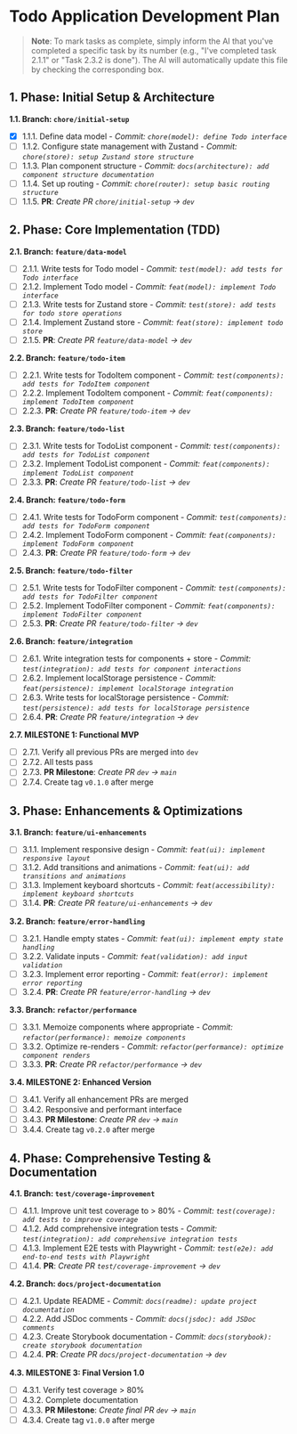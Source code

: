 # Todo Application Development Plan

> **Note**: To mark tasks as complete, simply inform the AI that you've completed a specific task by its number (e.g., "I've completed task 2.1.1" or "Task 2.3.2 is done"). The AI will automatically update this file by checking the corresponding box.

## 1. Phase: Initial Setup & Architecture

**1.1. Branch: `chore/initial-setup`**

- [x] 1.1.1. Define data model - _Commit: `chore(model): define Todo interface`_
- [ ] 1.1.2. Configure state management with Zustand - _Commit: `chore(store): setup Zustand store structure`_
- [ ] 1.1.3. Plan component structure - _Commit: `docs(architecture): add component structure documentation`_
- [ ] 1.1.4. Set up routing - _Commit: `chore(router): setup basic routing structure`_
- [ ] 1.1.5. **PR**: _Create PR `chore/initial-setup` → `dev`_

## 2. Phase: Core Implementation (TDD)

**2.1. Branch: `feature/data-model`**

- [ ] 2.1.1. Write tests for Todo model - _Commit: `test(model): add tests for Todo interface`_
- [ ] 2.1.2. Implement Todo model - _Commit: `feat(model): implement Todo interface`_
- [ ] 2.1.3. Write tests for Zustand store - _Commit: `test(store): add tests for todo store operations`_
- [ ] 2.1.4. Implement Zustand store - _Commit: `feat(store): implement todo store`_
- [ ] 2.1.5. **PR**: _Create PR `feature/data-model` → `dev`_

**2.2. Branch: `feature/todo-item`**

- [ ] 2.2.1. Write tests for TodoItem component - _Commit: `test(components): add tests for TodoItem component`_
- [ ] 2.2.2. Implement TodoItem component - _Commit: `feat(components): implement TodoItem component`_
- [ ] 2.2.3. **PR**: _Create PR `feature/todo-item` → `dev`_

**2.3. Branch: `feature/todo-list`**

- [ ] 2.3.1. Write tests for TodoList component - _Commit: `test(components): add tests for TodoList component`_
- [ ] 2.3.2. Implement TodoList component - _Commit: `feat(components): implement TodoList component`_
- [ ] 2.3.3. **PR**: _Create PR `feature/todo-list` → `dev`_

**2.4. Branch: `feature/todo-form`**

- [ ] 2.4.1. Write tests for TodoForm component - _Commit: `test(components): add tests for TodoForm component`_
- [ ] 2.4.2. Implement TodoForm component - _Commit: `feat(components): implement TodoForm component`_
- [ ] 2.4.3. **PR**: _Create PR `feature/todo-form` → `dev`_

**2.5. Branch: `feature/todo-filter`**

- [ ] 2.5.1. Write tests for TodoFilter component - _Commit: `test(components): add tests for TodoFilter component`_
- [ ] 2.5.2. Implement TodoFilter component - _Commit: `feat(components): implement TodoFilter component`_
- [ ] 2.5.3. **PR**: _Create PR `feature/todo-filter` → `dev`_

**2.6. Branch: `feature/integration`**

- [ ] 2.6.1. Write integration tests for components + store - _Commit: `test(integration): add tests for component interactions`_
- [ ] 2.6.2. Implement localStorage persistence - _Commit: `feat(persistence): implement localStorage integration`_
- [ ] 2.6.3. Write tests for localStorage persistence - _Commit: `test(persistence): add tests for localStorage persistence`_
- [ ] 2.6.4. **PR**: _Create PR `feature/integration` → `dev`_

**2.7. MILESTONE 1: Functional MVP**

- [ ] 2.7.1. Verify all previous PRs are merged into `dev`
- [ ] 2.7.2. All tests pass
- [ ] 2.7.3. **PR Milestone**: _Create PR `dev` → `main`_
- [ ] 2.7.4. Create tag `v0.1.0` after merge

## 3. Phase: Enhancements & Optimizations

**3.1. Branch: `feature/ui-enhancements`**

- [ ] 3.1.1. Implement responsive design - _Commit: `feat(ui): implement responsive layout`_
- [ ] 3.1.2. Add transitions and animations - _Commit: `feat(ui): add transitions and animations`_
- [ ] 3.1.3. Implement keyboard shortcuts - _Commit: `feat(accessibility): implement keyboard shortcuts`_
- [ ] 3.1.4. **PR**: _Create PR `feature/ui-enhancements` → `dev`_

**3.2. Branch: `feature/error-handling`**

- [ ] 3.2.1. Handle empty states - _Commit: `feat(ui): implement empty state handling`_
- [ ] 3.2.2. Validate inputs - _Commit: `feat(validation): add input validation`_
- [ ] 3.2.3. Implement error reporting - _Commit: `feat(error): implement error reporting`_
- [ ] 3.2.4. **PR**: _Create PR `feature/error-handling` → `dev`_

**3.3. Branch: `refactor/performance`**

- [ ] 3.3.1. Memoize components where appropriate - _Commit: `refactor(performance): memoize components`_
- [ ] 3.3.2. Optimize re-renders - _Commit: `refactor(performance): optimize component renders`_
- [ ] 3.3.3. **PR**: _Create PR `refactor/performance` → `dev`_

**3.4. MILESTONE 2: Enhanced Version**

- [ ] 3.4.1. Verify all enhancement PRs are merged
- [ ] 3.4.2. Responsive and performant interface
- [ ] 3.4.3. **PR Milestone**: _Create PR `dev` → `main`_
- [ ] 3.4.4. Create tag `v0.2.0` after merge

## 4. Phase: Comprehensive Testing & Documentation

**4.1. Branch: `test/coverage-improvement`**

- [ ] 4.1.1. Improve unit test coverage to > 80% - _Commit: `test(coverage): add tests to improve coverage`_
- [ ] 4.1.2. Add comprehensive integration tests - _Commit: `test(integration): add comprehensive integration tests`_
- [ ] 4.1.3. Implement E2E tests with Playwright - _Commit: `test(e2e): add end-to-end tests with Playwright`_
- [ ] 4.1.4. **PR**: _Create PR `test/coverage-improvement` → `dev`_

**4.2. Branch: `docs/project-documentation`**

- [ ] 4.2.1. Update README - _Commit: `docs(readme): update project documentation`_
- [ ] 4.2.2. Add JSDoc comments - _Commit: `docs(jsdoc): add JSDoc comments`_
- [ ] 4.2.3. Create Storybook documentation - _Commit: `docs(storybook): create storybook documentation`_
- [ ] 4.2.4. **PR**: _Create PR `docs/project-documentation` → `dev`_

**4.3. MILESTONE 3: Final Version 1.0**

- [ ] 4.3.1. Verify test coverage > 80%
- [ ] 4.3.2. Complete documentation
- [ ] 4.3.3. **PR Milestone**: _Create final PR `dev` → `main`_
- [ ] 4.3.4. Create tag `v1.0.0` after merge
